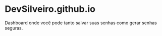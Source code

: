 # DevSilveiro.github.io
Dashboard onde você pode tanto salvar suas senhas como gerar senhas seguras.
